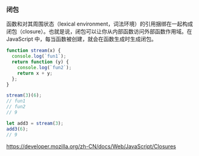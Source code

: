 ### 闭包

函数和对其周围状态（lexical environment，词法环境）的引用捆绑在一起构成闭包（closure）。也就是说，闭包可以让你从内部函数访问外部函数作用域。在 JavaScript 中，每当函数被创建，就会在函数生成时生成闭包。

```js
function stream(x) {
  console.log(`fun1`);
  return function (y) {
    console.log(`fun2`);
    return x + y;
  };
}

stream(3)(6);
// fun1
// fun2
// 9

let add3 = stream(3);
add3(6);
// 9
```

<https://developer.mozilla.org/zh-CN/docs/Web/JavaScript/Closures>

